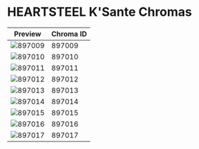 # HEARTSTEEL K'Sante Chromas

| Preview | Chroma ID |
|---------|-----------|
| ![897009](https://raw.communitydragon.org/latest/plugins/rcp-be-lol-game-data/global/default/v1/champion-chroma-images/897/897009.png) | 897009 |
| ![897010](https://raw.communitydragon.org/latest/plugins/rcp-be-lol-game-data/global/default/v1/champion-chroma-images/897/897010.png) | 897010 |
| ![897011](https://raw.communitydragon.org/latest/plugins/rcp-be-lol-game-data/global/default/v1/champion-chroma-images/897/897011.png) | 897011 |
| ![897012](https://raw.communitydragon.org/latest/plugins/rcp-be-lol-game-data/global/default/v1/champion-chroma-images/897/897012.png) | 897012 |
| ![897013](https://raw.communitydragon.org/latest/plugins/rcp-be-lol-game-data/global/default/v1/champion-chroma-images/897/897013.png) | 897013 |
| ![897014](https://raw.communitydragon.org/latest/plugins/rcp-be-lol-game-data/global/default/v1/champion-chroma-images/897/897014.png) | 897014 |
| ![897015](https://raw.communitydragon.org/latest/plugins/rcp-be-lol-game-data/global/default/v1/champion-chroma-images/897/897015.png) | 897015 |
| ![897016](https://raw.communitydragon.org/latest/plugins/rcp-be-lol-game-data/global/default/v1/champion-chroma-images/897/897016.png) | 897016 |
| ![897017](https://raw.communitydragon.org/latest/plugins/rcp-be-lol-game-data/global/default/v1/champion-chroma-images/897/897017.png) | 897017 |